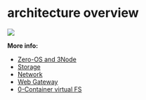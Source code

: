 # architecture overview

![](./img/architecture_why_us.png)

**More info:**

- [Zero-OS and 3Node](architecture_3Node.md) 
- [Storage](architecture_storage.md)
- [Network](architecture_network.md)
- [Web Gateway](architecture_webgateway.md)
- [0-Container virtual FS](architecture_flist.md)
<!-- - [Boot Architecture](architecture_boot.md) -->
